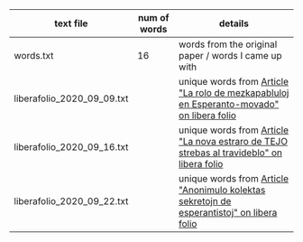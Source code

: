 | text file | num of words | details |
| --- | --- | --- |
| words.txt | 16 | words from the original paper / words I came up with |
| liberafolio_2020_09_09.txt |  | unique words from [Article "La rolo de mezkapabluloj en Esperanto-movado" on libera folio](https://www.liberafolio.org/2020/09/09/la-rolo-de-mezkapabluloj-en-esperanto-movado/)
| liberafolio_2020_09_16.txt |  | unique words from [Article "La nova estraro de TEJO strebas al travideblo" on libera folio](https://www.liberafolio.org/2020/09/16/la-nova-estraro-de-tejo-strebas-al-travideblo/)
| liberafolio_2020_09_22.txt |  | unique words from [Article "Anonimulo kolektas sekretojn de esperantistoj" on libera folio](https://www.liberafolio.org/2020/09/22/anonimulo-kolektas-sekretojn-de-esperantistoj/) |
